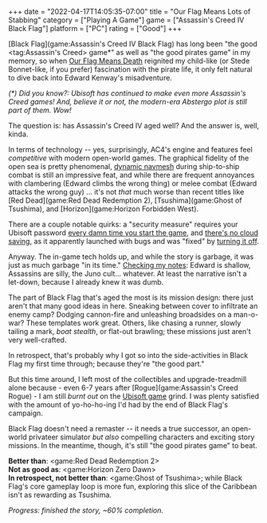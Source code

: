 +++
date = "2022-04-17T14:05:35-07:00"
title = "Our Flag Means Lots of Stabbing"
category = ["Playing A Game"]
game = ["Assassin's Creed IV Black Flag"]
platform = ["PC"]
rating = ["Good"]
+++

[Black Flag](game:Assassin's Creed IV Black Flag) has long been "the good <tag:Assassin's Creed> game*" as well as "the good pirates game" in my memory, so when <a href="https://www.imdb.com/title/tt11000902/">Our Flag Means Death</a> reignited my child-like (or Stede Bonnet-like, if you prefer) fascination with the pirate life, it only felt natural to dive back into Edward Kenway's misadventure.

<i>(*) Did you know?: Ubisoft has continued to make even more Assassin's Creed games!  And, believe it or not, the modern-era Abstergo plot is still part of them.  Wow!</i>

The question is: has Assassin's Creed IV aged well?  And the answer is, well, kinda.

In terms of technology -- yes, surprisingly, AC4's engine and features feel <i>competitive</i> with modern open-world games.  The graphical fidelity of the open sea is pretty phenomenal, [dynamic navmesh](%site.BaseURL%2013/09/12/assassins-creed-iv-dynamic-navmesh/) during ship-to-ship combat is still an impressive feat, and while there are frequent annoyances with clambering (Edward climbs the wrong thing) or melee combat (Edward attacks the wrong guy) ... it's not <i>that</i> much worse than recent titles like [Red Dead](game:Red Dead Redemption 2), [Tsushima](game:Ghost of Tsushima), and [Horizon](game:Horizon Forbidden West).

There are a couple notable quirks: a "security measure" requires your Ubisoft password <a href="https://discussions.ubisoft.com/topic/126028/black-flag-asking-to-log-in-everytime">every damn time you start the game</a>, and <a href="https://www.ubisoft.com/en-us/help/article/cloud-save-support-for-games-available-on-ubisoft/000064409">there's no cloud saving</a>, as it apparently launched with bugs and was "fixed" by <a href="https://steamcommunity.com/app/242050/discussions/0/350544272221779150/">turning it off</a>.

Anyway.  The in-game tech holds up, and while the story is garbage, it was just as much garbage "in its time."  [Checking my notes](%site.BaseURL%2014/06/04/whiskey-for-my-johnny-o/): Edward is shallow, Assassins are silly, the Juno cult... whatever.  At least the narrative isn't a let-down, because I already knew it was dumb.

The part of Black Flag that's aged the most is its mission design: there just aren't that many good ideas in here.  Sneaking between cover to infiltrate an enemy camp?  Dodging cannon-fire and unleashing broadsides on a man-o-war?  These templates work great.  Others, like chasing a runner, slowly tailing a mark, <i>boat stealth</i>, or flat-out brawling; these missions just aren't very well-crafted.

In retrospect, that's probably why I got so into the side-activities in Black Flag my first time through; because they're "the good part."

But this time around, I left most of the collectibles and upgrade-treadmill alone because - even 6-7 years after [Rogue](game:Assassin's Creed Rogue) - I am still <i>burnt out</i> on the <a href="https://www.pointandclickbait.com/2014/06/ubisoft-game-review/">Ubisoft game</a> grind.  I was plenty satisfied with the amount of yo-ho-ho-ing I'd had by the end of Black Flag's campaign.

Black Flag doesn't need a remaster -- it needs a true successor, an open-world privateer simulator <i>but also</i> compelling characters and exciting story missions.  In the meantime, though, it's still "the good pirates game" to beat.

<b>Better than</b>: <game:Red Dead Redemption 2>  
<b>Not as good as</b>: <game:Horizon Zero Dawn>  
<b>In retrospect, not better than</b>: <game:Ghost of Tsushima>; while Black Flag's core gameplay loop is more fun, exploring this slice of the Caribbean isn't as rewarding as Tsushima.

<i>Progress: finished the story, ~60\% completion.</i>

